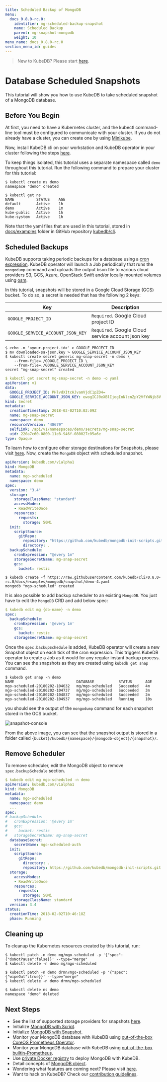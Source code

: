 ```yaml
---
title: Scheduled Backup of MongoDB
menu:
  docs_0.8.0-rc.0:
    identifier: mg-scheduled-backup-snapshot
    name: Scheduled Backup
    parent: mg-snapshot-mongodb
    weight: 10
menu_name: docs_0.8.0-rc.0
section_menu_id: guides
---
```


> New to KubeDB? Please start [here](/docs/0.8.0-rc.0/concepts/README).

# Database Scheduled Snapshots

This tutorial will show you how to use KubeDB to take scheduled snapshot of a MongoDB database.

## Before You Begin

At first, you need to have a Kubernetes cluster, and the kubectl command-line tool must be configured to communicate with your cluster. If you do not already have a cluster, you can create one by using [Minikube](https://github.com/kubernetes/minikube).

Now, install KubeDB cli on your workstation and KubeDB operator in your cluster following the steps [here](/docs/0.8.0-rc.0/setup/install).

To keep things isolated, this tutorial uses a separate namespace called `demo` throughout this tutorial. Run the following command to prepare your cluster for this tutorial:

```console
$ kubectl create ns demo
namespace "demo" created

$ kubectl get ns
NAME          STATUS    AGE
default       Active    1h
demo          Active    1m
kube-public   Active    1h
kube-system   Active    1h
```

Note that the yaml files that are used in this tutorial, stored in [docs/examples](https://github.com/kubedb/cli/tree/master/docs/examples) folder in GitHub repository [kubedb/cli](https://github.com/kubedb/cli).

## Scheduled Backups

KubeDB supports taking periodic backups for a database using a [cron expression](https://github.com/robfig/cron/blob/v2/doc.go#L26).  KubeDB operator will launch a Job periodically that runs the `mongodump` command and uploads the output bson file to various cloud providers S3, GCS, Azure, OpenStack Swift and/or locally mounted volumes using [osm](https://github.com/appscode/osm).

In this tutorial, snapshots will be stored in a Google Cloud Storage (GCS) bucket. To do so, a secret is needed that has the following 2 keys:

| Key                               | Description                                                |
|-----------------------------------|------------------------------------------------------------|
| `GOOGLE_PROJECT_ID`               | `Required`. Google Cloud project ID                        |
| `GOOGLE_SERVICE_ACCOUNT_JSON_KEY` | `Required`. Google Cloud service account json key          |

```console
$ echo -n '<your-project-id>' > GOOGLE_PROJECT_ID
$ mv downloaded-sa-json.key > GOOGLE_SERVICE_ACCOUNT_JSON_KEY
$ kubectl create secret generic mg-snap-secret -n demo \
    --from-file=./GOOGLE_PROJECT_ID \
    --from-file=./GOOGLE_SERVICE_ACCOUNT_JSON_KEY
secret "mg-snap-secret" created
```

```yaml
$ kubectl get secret mg-snap-secret -n demo -o yaml
apiVersion: v1
data:
  GOOGLE_PROJECT_ID: PHlvdXItcHJvamVjdC1pZD4=
  GOOGLE_SERVICE_ACCOUNT_JSON_KEY: ewogICJ0eXBlIjogInNlcnZpY2VfYWNjb3V...9tIgp9Cg==
kind: Secret
metadata:
  creationTimestamp: 2018-02-02T10:02:09Z
  name: mg-snap-secret
  namespace: demo
  resourceVersion: "48679"
  selfLink: /api/v1/namespaces/demo/secrets/mg-snap-secret
  uid: 220a7c60-0800-11e8-946f-080027c05a6e
type: Opaque
```

To learn how to configure other storage destinations for Snapshots, please visit [here](/docs/0.8.0-rc.0/concepts/snapshot).  Now, create the `MongoDB` object with scheduled snapshot.

```yaml
apiVersion: kubedb.com/v1alpha1
kind: MongoDB
metadata:
  name: mgo-scheduled
  namespace: demo
spec:
  version: "3.4"
  storage:
    storageClassName: "standard"
    accessModes:
    - ReadWriteOnce
    resources:
      requests:
        storage: 50Mi
  init:
    scriptSource:
      gitRepo:
        repository: "https://github.com/kubedb/mongodb-init-scripts.git"
        directory: .
  backupSchedule:
    cronExpression: "@every 1m"
    storageSecretName: mg-snap-secret
    gcs:
      bucket: restic
```

```console
$ kubedb create -f https://raw.githubusercontent.com/kubedb/cli/0.8.0-rc.0/docs/examples/mongodb/snapshot/demo-4.yaml
mongodb "mgo-scheduled" created
```

It is also possible to add  backup scheduler to an existing `MongoDB`. You just have to edit the `MongoDB` CRD and add below spec:

```yaml
$ kubedb edit mg {db-name} -n demo
spec:
  backupSchedule:
    cronExpression: '@every 1m'
    gcs:
      bucket: restic
    storageSecretName: mg-snap-secret
```

Once the `spec.backupSchedule` is added, KubeDB operator will create a new Snapshot object on each tick of the cron expression. This triggers KubeDB operator to create a Job as it would for any regular instant backup process. You can see the snapshots as they are created using `kubedb get snap` command.

```console
$ kubedb get snap -n demo
NAME                            DATABASE           STATUS      AGE
mgo-scheduled-20180202-104632   mg/mgo-scheduled   Succeeded   4m
mgo-scheduled-20180202-104737   mg/mgo-scheduled   Succeeded   3m
mgo-scheduled-20180202-104837   mg/mgo-scheduled   Succeeded   2m
mgo-scheduled-20180202-104937   mg/mgo-scheduled   Running     10s
```

you should see the output of the `mongodump` command for each snapshot stored in the GCS bucket.

![snapshot-console](/docs/0.8.0-rc.0/images/mongodb/mgo-scheduled.png)

From the above image, you can see that the snapshot output is stored in a folder called `{bucket}/kubedb/{namespace}/{mongodb-object}/{snapshot}/`.

## Remove Scheduler

To remove scheduler, edit the MongoDB object  to remove `spec.backupSchedule` section.

```yaml
$ kubedb edit mg mgo-scheduled -n demo
apiVersion: kubedb.com/v1alpha1
kind: MongoDB
metadata:
  name: mgo-scheduled
  namespace: demo
  ...
spec:
# backupSchedule:
#   cronExpression: '@every 1m'
#   gcs:
#     bucket: restic
#   storageSecretName: mg-snap-secret
  databaseSecret:
    secretName: mgo-scheduled-auth
  init:
    scriptSource:
      gitRepo:
        directory: .
        repository: https://github.com/kubedb/mongodb-init-scripts.git
  storage:
    accessModes:
    - ReadWriteOnce
    resources:
      requests:
        storage: 50Mi
    storageClassName: standard
  version: 3.4
status:
  creationTime: 2018-02-02T10:46:18Z
  phase: Running
```

## Cleaning up

To cleanup the Kubernetes resources created by this tutorial, run:

```console
$ kubectl patch -n demo mg/mgo-scheduled -p '{"spec":{"doNotPause":false}}' --type="merge"
$ kubectl delete -n demo mg/mgo-scheduled

$ kubectl patch -n demo drmn/mgo-scheduled -p '{"spec":{"wipeOut":true}}' --type="merge"
$ kubectl delete -n demo drmn/mgo-scheduled

$ kubectl delete ns demo
namespace "demo" deleted
```

## Next Steps

- See the list of supported storage providers for snapshots [here](/docs/0.8.0-rc.0/concepts/snapshot).
- Initialize [MongoDB with Script](/docs/0.8.0-rc.0/guides/mongodb/initialization/using-script).
- Initialize [MongoDB with Snapshot](/docs/0.8.0-rc.0/guides/mongodb/initialization/using-snapshot).
- Monitor your MongoDB database with KubeDB using [out-of-the-box CoreOS Prometheus Operator](/docs/0.8.0-rc.0/guides/mongodb/monitoring/using-coreos-prometheus-operator).
- Monitor your MongoDB database with KubeDB using [out-of-the-box builtin-Prometheus](/docs/0.8.0-rc.0/guides/mongodb/monitoring/using-builtin-prometheus).
- Use [private Docker registry](/docs/0.8.0-rc.0/guides/mongodb/private-registry/using-private-registry) to deploy MongoDB with KubeDB.
- Detail concepts of [MongoDB object](/docs/0.8.0-rc.0/concepts/databases/mongodb).
- Wondering what features are coming next? Please visit [here](/docs/0.8.0-rc.0/roadmap).
- Want to hack on KubeDB? Check our [contribution guidelines](/docs/0.8.0-rc.0/CONTRIBUTING).
